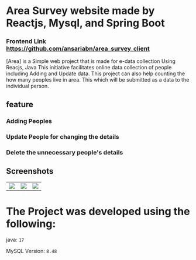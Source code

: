 # Area Survey website made by Reactjs, Mysql, and Spring Boot 
### Frontend Link https://github.com/ansariabn/area_survey_client


[Area] is a Simple web project that is made for e-data collection Using Reacjs, Java 
This initiative facilitates online data collection of people including Adding and Update data. This project can also help counting the how many peoples live in area. This  which will be submitted as a data to the individual person.


## feature 

### Adding Peoples 

### Update People for changing the details

### Delete the unnecessary people's details

## Screenshots
 
|  |  |  |
| -------| -------| -------|
| ![](https://github.com/ansariabn/area_survey_backend/assets/110123115/90a4a4db-b36e-4a97-859d-9e2e68411dcc) |![](https://github.com/ansariabn/area_survey_backend/assets/110123115/b5a5ef16-1e75-4537-9161-2d27b76c17a7) | ![](https://github.com/ansariabn/area_survey_backend/assets/110123115/1db14507-378e-4225-9dc5-785c8fd6a33c) |

# The Project was developed using the following:

java: 			`17`

MySQL Version: 		`8.48`
